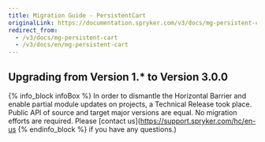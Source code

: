 ```yaml
---
title: Migration Guide - PersistentCart
originalLink: https://documentation.spryker.com/v3/docs/mg-persistent-cart
redirect_from:
  - /v3/docs/mg-persistent-cart
  - /v3/docs/en/mg-persistent-cart
---
```


## Upgrading from Version 1.* to Version 3.0.0
{% info_block infoBox %}
In order to dismantle the Horizontal Barrier and enable partial module updates on projects, a Technical Release took place. Public API of source and target major versions are equal. No migration efforts are required. Please [contact us](https://support.spryker.com/hc/en-us
{% endinfo_block %} if you have any questions.)
